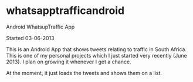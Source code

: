 whatsapptrafficandroid
======================

Android WhatsupTraffic App

Started 03-06-2013

This is an Android App that shows tweets relating to traffic in South Africa. This is one of my personal projects which I just started very recently (June 2013). I plan on growing it whenever I get a chance.

At the moment, it just loads the tweets and shows them on a list.
